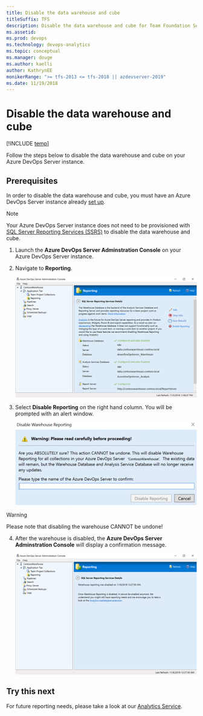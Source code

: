 ```yaml
---
title: Disable the data warehouse and cube
titleSuffix: TFS
description: Disable the data warehouse and cube for Team Foundation Server 
ms.assetid:   
ms.prod: devops
ms.technology: devops-analytics
ms.topic: conceptual
ms.manager: douge
ms.author: kaelli
author: KathrynEE
monikerRange: ">= tfs-2013 <= tfs-2018 || azdevserver-2019" 
ms.date: 11/19/2018
---
```


# Disable the data warehouse and cube

[!INCLUDE [temp](../_shared/tfs-report-platform-version.md)]

Follow the steps below to disable the data warehouse and cube on your Azure DevOps Server instance.

<a id="prerequisites">  </a>
## Prerequisites 

In order to disable the data warehouse and cube, you must have an Azure DevOps Server instance already [set up](https://docs.microsoft.com/tfs/server/install/get-started).

> [!NOTE]  
> Your Azure DevOps Server instance does not need to be provisioned with [SQL Server Reporting Services (SSRS)](https://docs.microsoft.com/azure/devops/report/sql-reports/?view=tfs-2018) to disable the data warehouse and cube.

1. Launch the **Azure DevOps Server Adminstration Console** on your Azure DevOps Server instance.
2. Navigate to **Reporting**.

    ![Server Admin Console](./_img/Server-Console.png)

3. Select **Disable Reporting** on the right hand column. You will be prompted with an alert window.

    ![Alert Window](./_img/Disable-Dialog.png)

> [!WARNING]  
> Please note that disabling the warehouse CANNOT be undone!

4. After the warehouse is disabled, the **Azure DevOps Server Adminstration Console** will display a confirmation message.

    ![Confirmation Message](./_img/Warehouse-Disabled.png)

## Try this next

For future reporting needs, please take a look at our [Analytics Service](../analytics/what-is-analytics.md).


 